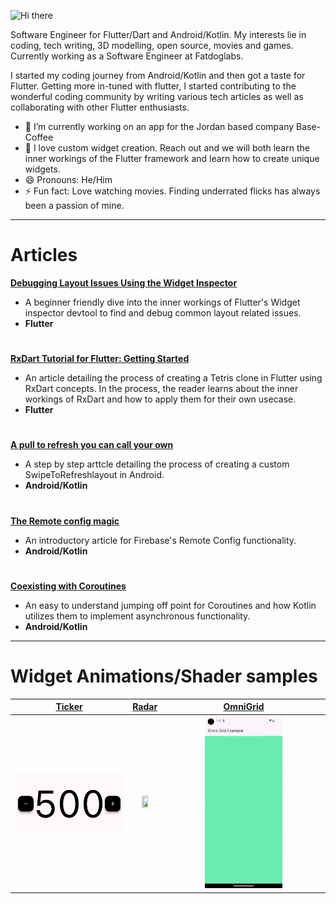 ![Hi there](https://media.giphy.com/media/a1QLZUUtCcgyA/giphy.gif)

Software Engineer for Flutter/Dart and Android/Kotlin. My interests lie in coding, tech writing, 3D modelling, open source, movies and games. Currently working as a Software Engineer at Fatdoglabs.

I started my coding journey from Android/Kotlin and then got a taste for Flutter. Getting more in-tuned with flutter, I started contributing to the wonderful coding community by writing various tech articles as well as collaborating with other Flutter enthusiasts.

- 🔭 I’m currently working on an app for the Jordan based company Base-Coffee
- 💬 I love custom widget creation. Reach out and we will both learn the inner workings of the Flutter framework and learn how to create unique widgets.
- 😄 Pronouns: He/Him
- ⚡ Fun fact: Love watching movies. Finding underrated flicks has always been a passion of mine.

---
# Articles

[**Debugging Layout Issues Using the Widget Inspector**](https://www.kodeco.com/30099270-debugging-layout-issues-using-the-widget-inspector)

- A beginner friendly dive into the inner workings of Flutter's Widget inspector devtool to find and debug common layout related issues.
- **Flutter**

# 
[**RxDart Tutorial for Flutter: Getting Started**](https://www.kodeco.com/33931656-rxdart-tutorial-for-flutter-getting-started)

- An article detailing the process of creating a Tetris clone in Flutter using RxDart concepts. In the process, the reader learns about the inner workings of RxDart and how to apply them for their own usecase.
- **Flutter**

# 
[**A pull to refresh you can call your own**](https://medium.com/hackernoon/a-pull-to-refresh-you-can-call-your-own-6609870a1806)

- A step by step arttcle detailing the process of creating a custom SwipeToRefreshlayout in Android.
- **Android/Kotlin**

# 
[**The Remote config magic**](https://medium.com/android-news/the-remote-config-magic-e0086f550d77)

- An introductory article for Firebase's Remote Config functionality.
- **Android/Kotlin**

# 
[**Coexisting with Coroutines**](https://medium.com/smartideas/coexisting-with-coroutines-1-cf7d5e8500d8)

- An easy to understand jumping off point for Coroutines and how Kotlin utilizes them to implement asynchronous functionality.
- **Android/Kotlin**

---
# Widget Animations/Shader samples
[Ticker](https://github.com/Ayu5h5hakya/ticker)            |  [Radar](https://github.com/Ayu5h5hakya/FragmentShaders/blob/main/assets/shaders/radar.frag)          | [OmniGrid](https://github.com/Ayu5h5hakya/Omnigrid)
:-------------------------:|:-------------------------:|:-------------------------:
![](https://github.com/Ayu5h5hakya/ticker/blob/main/tickergif.gif)  |  <img src="https://github.com/Ayu5h5hakya/FragmentShaders/blob/main/radar.gif" width=50% height=50%>  | <img src="https://github.com/Ayu5h5hakya/Omnigrid/blob/main/omni_grid_demo.gif" width=50% height=50%>
